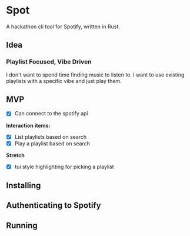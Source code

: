 # Spot
A hackathon cli tool for Spotify, written in Rust.

## Idea
### Playlist Focused, Vibe Driven
I don't want to spend time finding music to listen to. I want to use existing playlists with a specific vibe and just play them. 

## MVP

- [x] Can connect to the spotify api

**Interaction items:**
-  [x] List playlists based on search
-  [x] Play a playlist based on search

**Stretch**

- [x] tui style highlighting for picking a playlist

## Installing

## Authenticating to Spotify

## Running
